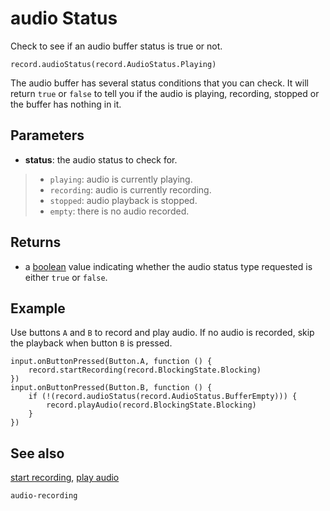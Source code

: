 # audio Status

Check to see if an audio buffer status is true or not.

```sig
record.audioStatus(record.AudioStatus.Playing)
```

The audio buffer has several status conditions that you can check. It will return `true` or `false` to tell you if the audio is playing, recording, stopped or the buffer has nothing in it.

## Parameters

* **status**: the audio status to check for.
>* `playing`: audio is currently playing.
>* `recording`: audio is currently recording.
>* `stopped`: audio playback is stopped.
>* `empty`: there is no audio recorded.

## Returns

* a [boolean](/types/boolean) value indicating whether the audio status type requested is either `true` or `false`.

## Example

Use buttons `A` and `B` to record and play audio. If no audio is recorded, skip the playback when button `B` is pressed.

```blocks
input.onButtonPressed(Button.A, function () {
    record.startRecording(record.BlockingState.Blocking)
})
input.onButtonPressed(Button.B, function () {
    if (!(record.audioStatus(record.AudioStatus.BufferEmpty))) {
        record.playAudio(record.BlockingState.Blocking)
    }
})
```

## See also

[start recording](/reference/record/start-recording),
[play audio](/reference/record/play-audio)

```package
audio-recording
```
